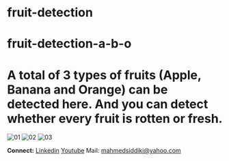 # fruit-detection
# fruit-detection-a-b-o 
# A total of 3 types of fruits (Apple, Banana and Orange) can be detected here. And you can detect whether every fruit is rotten or fresh.
![01](https://user-images.githubusercontent.com/36816925/152688898-03c69ac2-60a0-4b54-b75b-5cc3368b8070.png)
![02](https://user-images.githubusercontent.com/36816925/152688914-36188232-4bf8-4634-b124-566463399dd4.png)
![03](https://user-images.githubusercontent.com/36816925/152688920-6a3cb011-753f-47e7-af18-b0d2b9ca1181.png)


**Connect:** [Linkedin](https://www.linkedin.com/in/mahmedsiddiki) [Youtube](https://www.youtube.com/channel/UCtPoYxNA8UtdQg4aCNkS7Dg)
Mail: mahmedsiddiki@yahoo.com

